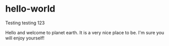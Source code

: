 # hello-world
Testing testing 123

Hello and welcome to planet earth. It is a very nice place to be. I'm sure you will enjoy yourself!
